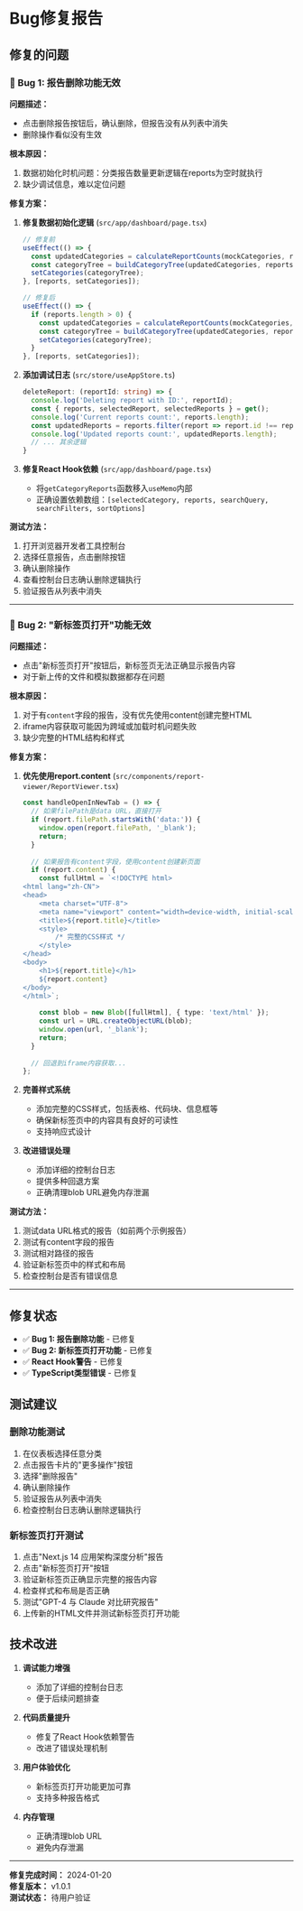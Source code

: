 # Bug修复报告

## 修复的问题

### 🐛 Bug 1: 报告删除功能无效

**问题描述：**
- 点击删除报告按钮后，确认删除，但报告没有从列表中消失
- 删除操作看似没有生效

**根本原因：**
1. 数据初始化时机问题：分类报告数量更新逻辑在reports为空时就执行
2. 缺少调试信息，难以定位问题

**修复方案：**
1. **修复数据初始化逻辑** (`src/app/dashboard/page.tsx`)
   ```typescript
   // 修复前
   useEffect(() => {
     const updatedCategories = calculateReportCounts(mockCategories, reports);
     const categoryTree = buildCategoryTree(updatedCategories, reports);
     setCategories(categoryTree);
   }, [reports, setCategories]);

   // 修复后
   useEffect(() => {
     if (reports.length > 0) {
       const updatedCategories = calculateReportCounts(mockCategories, reports);
       const categoryTree = buildCategoryTree(updatedCategories, reports);
       setCategories(categoryTree);
     }
   }, [reports, setCategories]);
   ```

2. **添加调试日志** (`src/store/useAppStore.ts`)
   ```typescript
   deleteReport: (reportId: string) => {
     console.log('Deleting report with ID:', reportId);
     const { reports, selectedReport, selectedReports } = get();
     console.log('Current reports count:', reports.length);
     const updatedReports = reports.filter(report => report.id !== reportId);
     console.log('Updated reports count:', updatedReports.length);
     // ... 其余逻辑
   }
   ```

3. **修复React Hook依赖** (`src/app/dashboard/page.tsx`)
   - 将`getCategoryReports`函数移入`useMemo`内部
   - 正确设置依赖数组：`[selectedCategory, reports, searchQuery, searchFilters, sortOptions]`

**测试方法：**
1. 打开浏览器开发者工具控制台
2. 选择任意报告，点击删除按钮
3. 确认删除操作
4. 查看控制台日志确认删除逻辑执行
5. 验证报告从列表中消失

---

### 🐛 Bug 2: "新标签页打开"功能无效

**问题描述：**
- 点击"新标签页打开"按钮后，新标签页无法正确显示报告内容
- 对于新上传的文件和模拟数据都存在问题

**根本原因：**
1. 对于有`content`字段的报告，没有优先使用content创建完整HTML
2. iframe内容获取可能因为跨域或加载时机问题失败
3. 缺少完整的HTML结构和样式

**修复方案：**
1. **优先使用report.content** (`src/components/report-viewer/ReportViewer.tsx`)
   ```typescript
   const handleOpenInNewTab = () => {
     // 如果filePath是data URL，直接打开
     if (report.filePath.startsWith('data:')) {
       window.open(report.filePath, '_blank');
       return;
     }
     
     // 如果报告有content字段，使用content创建新页面
     if (report.content) {
       const fullHtml = `<!DOCTYPE html>
   <html lang="zh-CN">
   <head>
       <meta charset="UTF-8">
       <meta name="viewport" content="width=device-width, initial-scale=1.0">
       <title>${report.title}</title>
       <style>
           /* 完整的CSS样式 */
       </style>
   </head>
   <body>
       <h1>${report.title}</h1>
       ${report.content}
   </body>
   </html>`;
       
       const blob = new Blob([fullHtml], { type: 'text/html' });
       const url = URL.createObjectURL(blob);
       window.open(url, '_blank');
       return;
     }
     
     // 回退到iframe内容获取...
   };
   ```

2. **完善样式系统**
   - 添加完整的CSS样式，包括表格、代码块、信息框等
   - 确保新标签页中的内容具有良好的可读性
   - 支持响应式设计

3. **改进错误处理**
   - 添加详细的控制台日志
   - 提供多种回退方案
   - 正确清理blob URL避免内存泄漏

**测试方法：**
1. 测试data URL格式的报告（如前两个示例报告）
2. 测试有content字段的报告
3. 测试相对路径的报告
  4. 验证新标签页中的样式和布局
  5. 检查控制台是否有错误信息

---

## 修复状态

- ✅ **Bug 1: 报告删除功能** - 已修复
- ✅ **Bug 2: 新标签页打开功能** - 已修复
- ✅ **React Hook警告** - 已修复
- ✅ **TypeScript类型错误** - 已修复

## 测试建议

### 删除功能测试
1. 在仪表板选择任意分类
2. 点击报告卡片的"更多操作"按钮
3. 选择"删除报告"
4. 确认删除操作
5. 验证报告从列表中消失
6. 检查控制台日志确认删除逻辑执行

### 新标签页打开测试
1. 点击"Next.js 14 应用架构深度分析"报告
2. 点击"新标签页打开"按钮
3. 验证新标签页正确显示完整的报告内容
4. 检查样式和布局是否正确
5. 测试"GPT-4 与 Claude 对比研究报告"
6. 上传新的HTML文件并测试新标签页打开功能

## 技术改进

1. **调试能力增强**
   - 添加了详细的控制台日志
   - 便于后续问题排查

2. **代码质量提升**
   - 修复了React Hook依赖警告
   - 改进了错误处理机制

3. **用户体验优化**
   - 新标签页打开功能更加可靠
   - 支持多种报告格式

4. **内存管理**
   - 正确清理blob URL
   - 避免内存泄漏

---

**修复完成时间：** 2024-01-20  
**修复版本：** v1.0.1  
**测试状态：** 待用户验证 